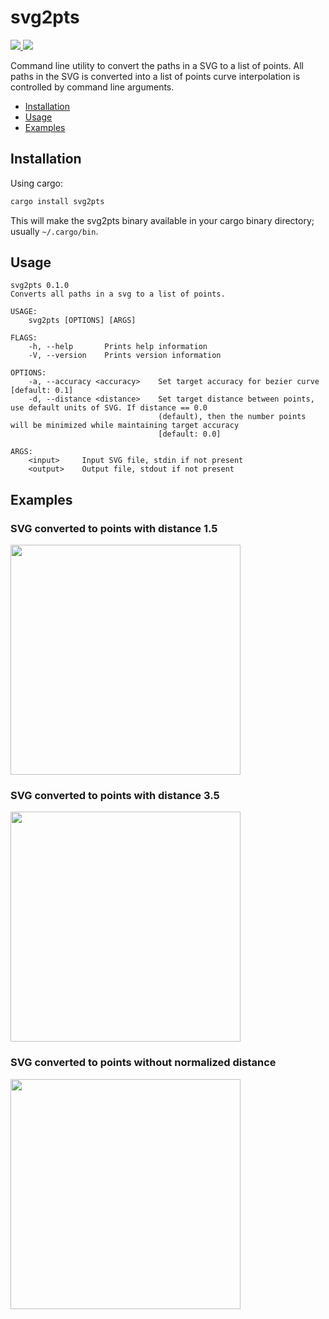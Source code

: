 # svg2pts

[![](http://meritbadge.herokuapp.com/svg2pts) ![](https://img.shields.io/crates/d/svg2pts.svg)](https://crates.io/crates/svg2pts)
<!-- [![](https://docs.rs/svg2pts/badge.svg)](https://docs.rs/svg2pts/) -->

Command line utility to convert the paths in a SVG to a list of points. All paths in the SVG is converted into a list of points
curve interpolation is controlled by command line arguments. 

* [Installation](#installation)
* [Usage](#usage)
* [Examples](#usage)

<a name="Installation"></a>
## Installation

Using cargo: 
```sh
cargo install svg2pts
```

This will make the svg2pts binary available in your cargo binary directory; usually `~/.cargo/bin`.

## Usage

```text
svg2pts 0.1.0
Converts all paths in a svg to a list of points.

USAGE:
    svg2pts [OPTIONS] [ARGS]

FLAGS:
    -h, --help       Prints help information
    -V, --version    Prints version information

OPTIONS:
    -a, --accuracy <accuracy>    Set target accuracy for bezier curve [default: 0.1]
    -d, --distance <distance>    Set target distance between points, use default units of SVG. If distance == 0.0
                                 (default), then the number points will be minimized while maintaining target accuracy
                                 [default: 0.0]

ARGS:
    <input>     Input SVG file, stdin if not present
    <output>    Output file, stdout if not present
```

## Examples

<p align="center">

### SVG converted to points with distance 1.5

<img
width="368"
src="https://raw.githubusercontent.com/exrok/svg2pts/master/media/plot1.png"
/>

### SVG converted to points with distance 3.5

<img
width="368"
src="https://raw.githubusercontent.com/exrok/svg2pts/master/media/plot2.png"
/>

### SVG converted to points without normalized distance

<img
width="368"
src="https://raw.githubusercontent.com/exrok/svg2pts/master/media/plot3.png"
/>

</p>

